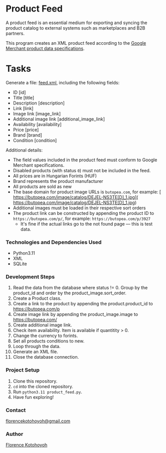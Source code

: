 # Product Feed
A product feed is an essential medium for exporting and syncing the product catalog to external systems such as marketplaces and B2B partners. 

This program creates an XML product feed according to the [Google Merchant product data specifications](https://support.google.com/merchants/answer/7052112).

# Tasks
Generate a file: [feed.xml](./feed.xml), including the following fields: 
* ID [id]  
* Title [title] 
* Description [description]
* Link [link]
* Image link [image_link]
* Additional image link [additional_image_link]
* Availability [availability]
* Price [price]
* Brand [brand]
* Condition [condition]

Additional details:
* The field values included in the product feed must conform to Google Merchant specifications.
* Disabled products (with status `0`) must not be included in the feed. 
* All prices are in Hungarian Forints (HUF)
* Brand represents the product manufacturer
* All products are sold as new
* The base domain for product image URLs is `butopea.com`, for example: [ https://butopea.com/image/catalog/DEJEL-NS3TE[D]_1.jpg]( https://butopea.com/image/catalog/DEJEL-NS3TE[D]_1.jpg)
* Additional images must be loaded in their respective sort orders
* The product link can be constructed by appending the product ID to `https://butopea.com/p/`, for example: `https://butopea.com/p/3927`
  * It's fine if the actual links go to the not found page –– this is test data.
  
### Technologies and Dependencies Used
* Python3.11
* XML
* SQLite

### Development Steps
1. Read the data from the database where status != 0. Group by the product_id and order by the product_image.sort_order.
2. Create a Product class. 
3. Create a link to the product by appending the product.product_id to https://butopea.com/p
4. Create image link by appending the product_image.image to https://butopea.com/
5. Create additional image link. 
6. Check item availability. Item is available if quantitity > 0. 
7. Change the currency to forints.
8. Set all products conditions to new.
9. Loop through the data. 
10. Generate an XML file.
11. Close the database connection. 
   

### Project Setup
1. Clone this repository.
2. `cd` into the cloned repository.
3. Run `python3.11 product_feed.py`.
4. Have fun exploring!

### Contact
florencekotohoyoh@gmail.com

### Author
[Florence Kotohoyoh](https://github.com/Flokots)

